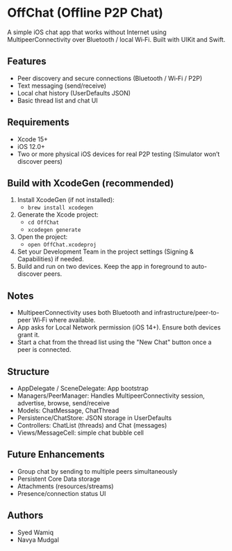 # OffChat (Offline P2P Chat)

A simple iOS chat app that works without Internet using MultipeerConnectivity over Bluetooth / local Wi‑Fi. Built with UIKit and Swift.

## Features
- Peer discovery and secure connections (Bluetooth / Wi‑Fi / P2P)
- Text messaging (send/receive)
- Local chat history (UserDefaults JSON)
- Basic thread list and chat UI

## Requirements
- Xcode 15+
- iOS 12.0+
- Two or more physical iOS devices for real P2P testing (Simulator won’t discover peers)

## Build with XcodeGen (recommended)
1. Install XcodeGen (if not installed):
   - `brew install xcodegen`
2. Generate the Xcode project:
   - `cd OffChat`
   - `xcodegen generate`
3. Open the project:
   - `open OffChat.xcodeproj`
4. Set your Development Team in the project settings (Signing & Capabilities) if needed.
5. Build and run on two devices. Keep the app in foreground to auto-discover peers.

## Notes
- MultipeerConnectivity uses both Bluetooth and infrastructure/peer-to-peer Wi‑Fi where available.
- App asks for Local Network permission (iOS 14+). Ensure both devices grant it.
- Start a chat from the thread list using the "New Chat" button once a peer is connected.

## Structure
- AppDelegate / SceneDelegate: App bootstrap
- Managers/PeerManager: Handles MultipeerConnectivity session, advertise, browse, send/receive
- Models: ChatMessage, ChatThread
- Persistence/ChatStore: JSON storage in UserDefaults
- Controllers: ChatList (threads) and Chat (messages)
- Views/MessageCell: simple chat bubble cell

## Future Enhancements
- Group chat by sending to multiple peers simultaneously
- Persistent Core Data storage
- Attachments (resources/streams)
- Presence/connection status UI

## Authors
- Syed Wamiq
- Navya Mudgal